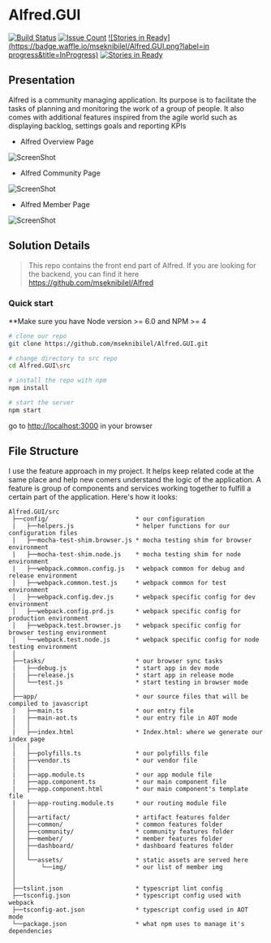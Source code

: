 Alfred.GUI
===============================

[![Build Status](https://travis-ci.org/mseknibilel/Alfred.GUI.svg?branch=master)](https://travis-ci.org/mseknibilel/Alfred.GUI)
[![Issue Count](https://codeclimate.com/github/mseknibilel/Alfred.GUI/badges/issue_count.svg)](https://codeclimate.com/github/mseknibilel/Alfred.GUI)
[![Stories in Ready](https://badge.waffle.io/mseknibilel/Alfred.GUI.png?label=in progress&title=InProgress)](https://waffle.io/mseknibilel/Alfred.GUI)
[![Stories in Ready](https://badge.waffle.io/mseknibilel/Alfred.GUI.png?label=Ready&title=Ready)](https://waffle.io/mseknibilel/Alfred.GUI)

Presentation
-----------------

Alfred is a community managing application. Its purpose is to facilitate the tasks of planning and monitoring the work of a group of people. It also comes with additional features inspired from the agile world such as displaying backlog, settings goals and reporting KPIs

* Alfred Overview Page

![ScreenShot](http://i.imgur.com/ufDEUqj.png)

* Alfred Community Page

![ScreenShot](http://i.imgur.com/XluuU1D.png)

* Alfred Member Page

![ScreenShot](http://i.imgur.com/gJeYIQH.png)

Solution Details
-----------------

> This repo contains the front end part of Alfred. If you are looking for the backend, you can find it here https://github.com/mseknibilel/Alfred

### Quick start
**Make sure you have Node version >= 6.0 and NPM >= 4

```bash
# clone our repo
git clone https://github.com/mseknibilel/Alfred.GUI.git

# change directory to src repo
cd Alfred.GUI\src

# install the repo with npm
npm install

# start the server
npm start

```
go to [http://localhost:3000](http://localhost:3000) in your browser

## File Structure
I use the feature approach in my project. It helps keep related code at the same place and help new comers understand the logic of the application. A feature is group of components and services working together to fulfill a certain part of the application. Here's how it looks:
```
Alfred.GUI/src
 ├──config/                        * our configuration
 |   ├──helpers.js                 * helper functions for our configuration files
 |   ├──mocha-test-shim.browser.js * mocha testing shim for browser environment
 |   ├──mocha-test-shim.node.js    * mocha testing shim for node environment
 |   ├──webpack.common.config.js   * webpack common for debug and release environment
 │   ├──webpack.common.test.js     * webpack common for test environment
 │   ├──webpack.config.dev.js      * webpack specific config for dev environment
 │   ├──webpack.config.prd.js      * webpack specific config for production environment
 │   ├──webpack.test.browser.js    * webpack specific config for browser testing environment
 │   └──webpack.test.node.js       * webpack specific config for node testing environment
 │
 ├──tasks/                         * our browser sync tasks
 |   ├──debug.js                   * start app in dev mode
 |   ├──release.js                 * start app in release mode
 │   └──test.js                    * start testing in browser mode
 │
 ├──app/                           * our source files that will be compiled to javascript
 |   ├──main.ts                    * our entry file
 |   ├──main-aot.ts                * our entry file in AOT mode
 │   │
 |   ├──index.html                 * Index.html: where we generate our index page
 │   │
 |   ├──polyfills.ts               * our polyfills file
 |   ├──vendor.ts                  * our vendor file
 │   │
 |   ├──app.module.ts              * our app module file
 |   ├──app.component.ts           * our main component file
 |   ├──app.component.html         * our main component's template file
 |   ├──app-routing.module.ts      * our routing module file
 │   │
 │   ├──artifact/                  * artifact features folder
 │   ├──common/                    * common features folder
 │   ├──community/                 * community features folder
 │   ├──member/                    * member features folder
 │   ├──dashboard/                 * dashboard features folder
 │   │
 │   └──assets/                    * static assets are served here
 │       └──img/                   * our list of member img
 │
 │
 ├──tslint.json                    * typescript lint config
 ├──tsconfig.json                  * typescript config used with webpack
 ├──tsconfig-aot.json              * typescript config used in AOT mode
 └──package.json                   * what npm uses to manage it's dependencies

```
